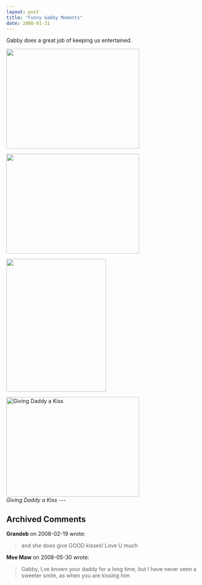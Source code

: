 ```yaml
---
layout: post
title: "Funny Gabby Moments"
date: 2008-01-31
---
```


<p>Gabby does a great job of keeping us entertained.  </p>
<p><img alt="" height="263" src="/thepaladinos/assets/images/2008-01-31-P1020130(Custom).JPG" width="350"/></p>
<p><img alt="" height="263" src="/thepaladinos/assets/images/2008-01-31-P1020054-Small.JPG" width="350"/></p>
<p><img alt="" height="350" src="/thepaladinos/assets/images/2008-01-31-P1020061(Custom).JPG" width="263"/></p>
<img alt="Giving Daddy a Kiss" height="263" src="/thepaladinos/assets/images/2008-01-31-P1020068(Custom).JPG" width="350"/><br/>
<em>Giving Daddy a Kiss</em>
---

## Archived Comments

**Grandeb** on 2008-02-19 wrote:

> and she does give GOOD kisses!  Love U much

**Mee Maw** on 2008-05-30 wrote:

> Gabby, I,ve known your daddy for a long time, but I have never seen a sweeter smile, as when you are kissing him

